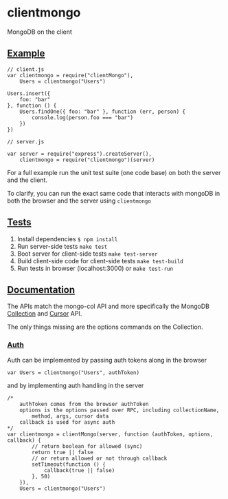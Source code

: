 # clientmongo

MongoDB on the client

## <a href="#Example" name="Example">Example</a>

    // client.js
    var clientmongo = require("clientMongo"),
        Users = clientmongo("Users")

    Users.insert({
        foo: "bar"
    }, function () {
        Users.findOne({ foo: "bar" }, function (err, person) {
            console.log(person.foo === "bar")
        })
    })

    // server.js

    var server = require("express").createServer(),
        clientmongo = require("clientmongo")(server)

For a full example run the unit test suite (one code base) on both the server and the client.

To clarify, you can run the exact same code that interacts with mongoDB in both the browser and the server using `clientmongo`

## <a href="#Tests" name="Tests">Tests</a>

 1. Install dependencies `$ npm install`
 2. Run server-side tests `make test`
 3. Boot server for client-side tests `make test-server`
 4. Build client-side code for client-side tests `make test-build`
 5. Run tests in browser (localhost:3000) or `make test-run`

## <a href="#Documentation" name="Documentation">Documentation</a>

The APIs match the mongo-col API and more specifically the MongoDB [Collection][1] and [Cursor][2] API.

The only things missing are the options commands on the Collection.

### <a href="#Auth" name="Auth">Auth</a>

Auth can be implemented by passing auth tokens along in the browser

`var Users = clientmongo("Users", authToken)`

and by implementing auth handling in the server

    /*
        authToken comes from the browser authToken
        options is the options passed over RPC, including collectionName,
            method, args, cursor data
        callback is used for async auth
    */
    var clientmongo = clientMongo(server, function (authToken, options, callback) {
            // return boolean for allowed (sync)
            return true || false
            // or return allowed or not through callback
            setTimeout(function () {
                callback(true || false)
            }, 50)
        }),
        Users = clientmongo("Users")

  [1]: http://mongodb.github.com/node-mongodb-native/api-generated/collection.html
  [2]: http://mongodb.github.com/node-mongodb-native/api-generated/cursor.html